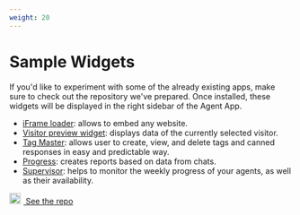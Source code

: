 ```yaml
---
weight: 20
---
```



# Sample Widgets

If you'd like to experiment with some of the already existing apps, make sure to check out the repository we've prepared. Once installed, these widgets will be displayed in the right sidebar of the Agent App.

* [iFrame loader](https://glitch.com/edit/#!/livechat-load-iframe?path=README.md:1:0): allows to embed any website.
* [Visitor preview widget](https://glitch.com/edit/#!/livechat-sample-agent-app): displays data of the currently selected visitor.
* [Tag Master](https://github.com/livechat/sample-apps/tree/master/tag-master): allows user to create, view, and delete tags and canned responses in easy and predictable way.
* [Progress](https://github.com/livechat/sample-apps/tree/master/progress): creates reports based on data from chats.
* [Supervisor](https://github.com/livechat/sample-apps/tree/master/supervisor): helps to monitor the weekly progress of your agents, as well as their availability.


<a href="https://github.com/livechat/sample-apps/" class="cta green" target="_blank"><img src="../assets/images/github-logo.svg" style="background: none;margin-right:5px;" width="20"/> See the repo</a>
